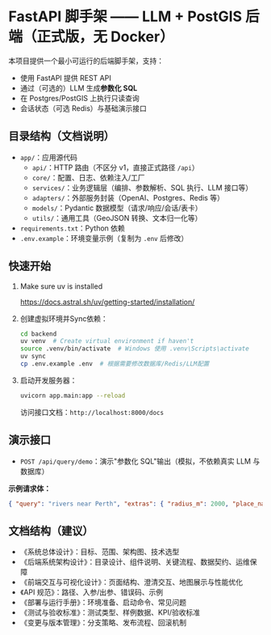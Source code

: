 # FastAPI 脚手架 —— LLM + PostGIS 后端（正式版，无 Docker）

本项目提供一个最小可运行的后端脚手架，支持：

- 使用 FastAPI 提供 REST API
- 通过（可选的）LLM 生成**参数化 SQL**
- 在 Postgres/PostGIS 上执行只读查询
- 会话状态（可选 Redis）与基础演示接口

## 目录结构（文档说明）

- `app/`：应用源代码
  - `api/`：HTTP 路由（不区分 v1，直接正式路径 `/api`）
  - `core/`：配置、日志、依赖注入/工厂
  - `services/`：业务逻辑层（编排、参数解析、SQL 执行、LLM 接口等）
  - `adapters/`：外部服务封装（OpenAI、Postgres、Redis 等）
  - `models/`：Pydantic 数据模型（请求/响应/会话/表卡）
  - `utils/`：通用工具（GeoJSON 转换、文本归一化等）
- `requirements.txt`：Python 依赖
- `.env.example`：环境变量示例（复制为 `.env` 后修改）

## 快速开始

1. Make sure uv is installed

   <https://docs.astral.sh/uv/getting-started/installation/>

2. 创建虚拟环境并Sync依赖：

   ```bash
   cd backend
   uv venv  # Create virtual environment if haven't
   source .venv/bin/activate  # Windows 使用 .venv\Scripts\activate
   uv sync
   cp .env.example .env  # 根据需要修改数据库/Redis/LLM配置
   ```

3. 启动开发服务器：

   ```bash
   uvicorn app.main:app --reload
   ```

   访问接口文档：`http://localhost:8000/docs`

## 演示接口

- `POST /api/query/demo`：演示"参数化 SQL"输出（模拟，不依赖真实 LLM 与数据库）

**示例请求体：**

```json
{ "query": "rivers near Perth", "extras": { "radius_m": 2000, "place_name": "Perth" } }
```

## 文档结构（建议）

- 《系统总体设计》：目标、范围、架构图、技术选型
- 《后端系统架构设计》：目录设计、组件说明、关键流程、数据契约、运维保障
- 《前端交互与可视化设计》：页面结构、澄清交互、地图展示与性能优化
- 《API 规范》：路径、入参/出参、错误码、示例
- 《部署与运行手册》：环境准备、启动命令、常见问题
- 《测试与验收标准》：测试类型、样例数据、KPI/验收标准
- 《变更与版本管理》：分支策略、发布流程、回滚机制
